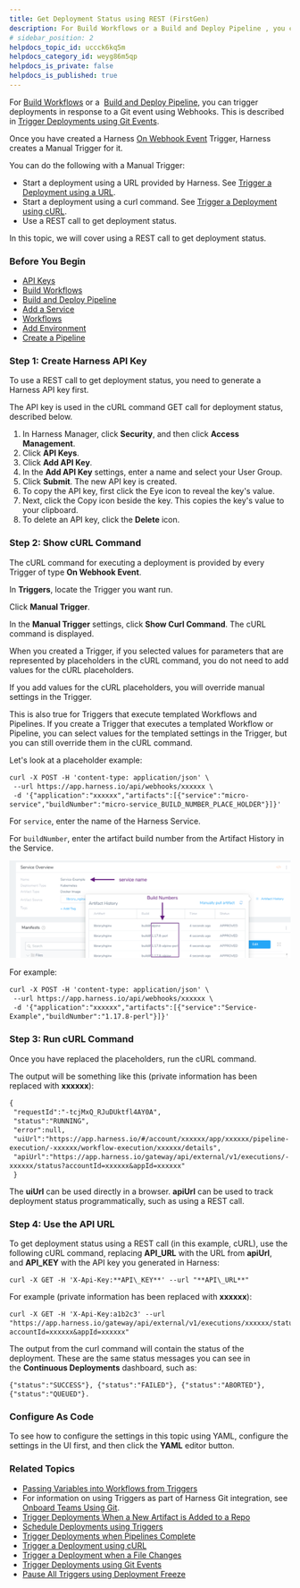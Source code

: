 ```yaml
---
title: Get Deployment Status using REST (FirstGen)
description: For Build Workflows or a Build and Deploy Pipeline , you can trigger deployments in response to a Git event using Webhooks. This is described in Trigger Deployments using Git Events. Once you have cr…
# sidebar_position: 2
helpdocs_topic_id: uccck6kq5m
helpdocs_category_id: weyg86m5qp
helpdocs_is_private: false
helpdocs_is_published: true
---
```


For [Build Workflows](https://docs.harness.io/article/wqytbv2bfd-ci-cd-with-the-build-workflow) or a  [Build and Deploy Pipeline](https://docs.harness.io/article/0tphhkfqx8-artifact-build-and-deploy-pipelines-overview), you can trigger deployments in response to a Git event using Webhooks. This is described in [Trigger Deployments using Git Events](trigger-a-deployment-on-git-event.md).

Once you have created a Harness [On Webhook Event](trigger-a-deployment-on-git-event.md) Trigger, Harness creates a Manual Trigger for it.

You can do the following with a Manual Trigger:

* Start a deployment using a URL provided by Harness. See [Trigger a Deployment using a URL](trigger-a-deployment-using-a-url.md).
* Start a deployment using a curl command. See [Trigger a Deployment using cURL](trigger-a-deployment-using-c-url.md).
* Use a REST call to get deployment status.

In this topic, we will cover using a REST call to get deployment status.

### Before You Begin

* [API Keys](https://docs.harness.io/article/smloyragsm-api-keys)
* [Build Workflows](https://docs.harness.io/article/wqytbv2bfd-ci-cd-with-the-build-workflow)
* [Build and Deploy Pipeline](https://docs.harness.io/article/0tphhkfqx8-artifact-build-and-deploy-pipelines-overview)
* [Add a Service](../setup-services/service-configuration.md)
* [Workflows](../workflows/workflow-configuration.md)
* [Add Environment](../environments/environment-configuration.md)
* [Create a Pipeline](../pipelines/pipeline-configuration.md)

### Step 1: Create Harness API Key

To use a REST call to get deployment status, you need to generate a Harness API key first.

The API key is used in the cURL command GET call for deployment status, described below.

1. In Harness Manager, click **Security**, and then click **Access Management**.
2. Click **API Keys**.
3. Click **Add API Key**.
4. In the **Add API Key** settings, enter a name and select your User Group.
5. Click **Submit**. The new API key is created.
6. To copy the API key, first click the Eye icon to reveal the key's value.
7. Next, click the Copy icon beside the key. This copies the key's value to your clipboard.
8. To delete an API key, click the **Delete** icon.

### Step 2: Show cURL Command

The cURL command for executing a deployment is provided by every Trigger of type **On Webhook Event**.

In **Triggers**, locate the Trigger you want run.

Click **Manual Trigger**.

In the **Manual Trigger** settings, click **Show Curl Command**. The cURL command is displayed.

When you created a Trigger, if you selected values for parameters that are represented by placeholders in the cURL command, you do not need to add values for the cURL placeholders.

If you add values for the cURL placeholders, you will override manual settings in the Trigger.

This is also true for Triggers that execute templated Workflows and Pipelines. If you create a Trigger that executes a templated Workflow or Pipeline, you can select values for the templated settings in the Trigger, but you can still override them in the cURL command.

Let's look at a placeholder example:


```
curl -X POST -H 'content-type: application/json' \  
 --url https://app.harness.io/api/webhooks/xxxxxx \  
 -d '{"application":"xxxxxx","artifacts":[{"service":"micro-service","buildNumber":"micro-service_BUILD_NUMBER_PLACE_HOLDER"}]}'
```
For `service`, enter the name of the Harness Service.

For `buildNumber`, enter the artifact build number from the Artifact History in the Service.

[![](./static/get-deployment-status-using-rest-01.png)](./static/get-deployment-status-using-rest-01.png)

For example:


```
curl -X POST -H 'content-type: application/json' \  
 --url https://app.harness.io/api/webhooks/xxxxxx \  
 -d '{"application":"xxxxxx","artifacts":[{"service":"Service-Example","buildNumber":"1.17.8-perl"}]}'
```
### Step 3: Run cURL Command

Once you have replaced the placeholders, run the cURL command.

The output will be something like this (private information has been replaced with **xxxxxx**):


```
{  
 "requestId":"-tcjMxQ_RJuDUktfl4AY0A",  
 "status":"RUNNING",  
 "error":null,  
 "uiUrl":"https://app.harness.io/#/account/xxxxxx/app/xxxxxx/pipeline-execution/-xxxxxx/workflow-execution/xxxxxx/details",  
 "apiUrl":"https://app.harness.io/gateway/api/external/v1/executions/-xxxxxx/status?accountId=xxxxxx&appId=xxxxxx"  
 }  

```
The **uiUrl** can be used directly in a browser. **apiUrl** can be used to track deployment status programmatically, such as using a REST call.

### Step 4: Use the API URL

To get deployment status using a REST call (in this example, cURL), use the following cURL command, replacing **API\_URL** with the URL from **apiUrl**, and **API\_KEY** with the API key you generated in Harness:


```
curl -X GET -H 'X-Api-Key:**API\_KEY**' --url "**API\_URL**"
```
For example (private information has been replaced with **xxxxxx**):


```
curl -X GET -H 'X-Api-Key:a1b2c3' --url "https://app.harness.io/gateway/api/external/v1/executions/xxxxxx/status?accountId=xxxxxx&appId=xxxxxx"
```
The output from the curl command will contain the status of the deployment. These are the same status messages you can see in the **Continuous Deployments** dashboard, such as: 


```
{"status":"SUCCESS"}, {"status":"FAILED"}, {"status":"ABORTED"}, {"status":"QUEUED"}.
```
### Configure As Code

To see how to configure the settings in this topic using YAML, configure the settings in the UI first, and then click the **YAML** editor button.

### Related Topics

* [Passing Variables into Workflows from Triggers](../expressions/passing-variable-into-workflows.md)
* For information on using Triggers as part of Harness Git integration, see [Onboard Teams Using Git](../../harness-git-based/onboard-teams-using-git-ops.md).
* [Trigger Deployments When a New Artifact is Added to a Repo](trigger-a-deployment-on-new-artifact.md)
* [Schedule Deployments using Triggers](trigger-a-deployment-on-a-time-schedule.md)
* [Trigger Deployments when Pipelines Complete](trigger-a-deployment-on-pipeline-completion.md)
* [Trigger a Deployment using cURL](trigger-a-deployment-using-c-url.md)
* [Trigger a Deployment when a File Changes](trigger-a-deployment-when-a-file-changes.md)
* [Trigger Deployments using Git Events](trigger-a-deployment-on-git-event.md)
* [Pause All Triggers using Deployment Freeze](freeze-triggers.md)

